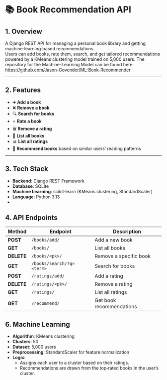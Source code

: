 # 📚 Book Recommendation API

## 1. Overview
A Django REST API for managing a personal book library and getting machine‑learning‑based recommendations.  
Users can add books, rate them, search, and get tailored recommendations powered by a KMeans clustering model trained on 5,000 users.
The repository for the Machine-Learning Model can be found here: https://github.com/Jason-Govender/ML-Book-Recommender

---

## 2. Features
- ➕ **Add a book**
- ❌ **Remove a book**
- 🔍 **Search for books**
- ⭐ **Rate a book**
- 🗑 **Remove a rating**
- 📄 **List all books**
- 📊 **List all ratings**
- 🤖 **Recommend books** based on similar users’ reading patterns

---

## 3. Tech Stack
- **Backend**: Django REST Framework
- **Database**: SQLite
- **Machine Learning**: scikit‑learn (KMeans clustering, StandardScaler)
- **Language**: Python 3.13
- 
## 4. API Endpoints

| Method   | Endpoint                     | Description                       |
|----------|------------------------------|-----------------------------------|
| **POST** | `/books/add/`                | Add a new book                    |
| **GET**  | `/books/`                    | List all books                    |
| **DELETE** | `/books/<pk>/`             | Remove a specific book            |
| **GET**  | `/books/search/?q=<term>`    | Search for books                  |
| **POST** | `/ratings/add/`              | Add a rating                      |
| **DELETE** | `/ratings/<pk>/`           | Remove a rating                   |
| **GET**  | `/ratings/`                  | List all ratings                  |
| **GET**  | `/recommend/`                | Get book recommendations          |

## 6. Machine Learning

- **Algorithm**: KMeans clustering
- **Clusters**: 50
- **Dataset**: 5,000 users
- **Preprocessing**: StandardScaler for feature normalization
- **Logic**: 
  - Assigns each user to a cluster based on their ratings.
  - Recommendations are drawn from the top‑rated books in the user’s cluster.
  

